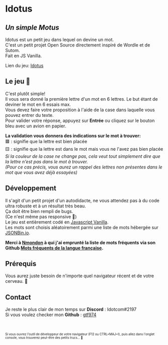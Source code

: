 # Idotus
## _Un simple Motus_

Idotus est un petit jeu dans lequel on devine un mot.  
C'est un petit projet Open Source directement inspiré de Wordle et de Sutom.  
Fait en JS Vanilla.  

Lien du jeu: [Idotus](https://idotus.netlify.app)

## Le jeu 📜
C'est plutôt simple!  
Il vous sera donné la première lettre d'un mot en 6 lettres. Le but étant de deviner le mot en 6 essais max.  
Vous devez faire votre proposition à l'aide de la case dans laquelle vous pouvez entrer du texte.  
Pour valider votre réponse, appuyez sur **Entrée** ou cliquez sur le bouton bleu avec un avion en papier.  

**La validation vous donnera des indications sur le mot à trouver:**  
🟥 : signifie que la lettre est bien placée  
🟨 : signifie que la lettre est dans le mot mais vous ne l'avez pas bien placée  
_Si la couleur de la case ne change pas, cela veut tout simplement dire que la lettre n'est pas dans le mot à trouver._  
_(Pour ce cas précis, vous aurez un rappel des lettres non présentes dans le mot que vous avez déjà essayées)_  

## Développement
Il s'agit d'un petit projet d'un autodidacte, ne vous attendez pas à du code ultra robuste et à un résultat très beau.  
Ça doit être bien rempli de bugs.  
(Ce n'est même pas responsive 👀)  
Le jeu est entièrement codé en [Javascript Vanilla](https://developer.mozilla.org/fr/docs/Web/JavaScript).  
Les mots sont choisis aléatoirement parmi une liste de mots hébergée sur [JSONBin.io](https://jsonbin.io/).  

**Merci à [Nmondon](https://github.com/nmondon) à qui j'ai emprunté la liste de mots fréquents via son Github [Mots fréquents de la langue française](https://github.com/nmondon/mots-frequents).**

## Prérequis
Vous aurez juste besoin de n'importe quel navigateur récent et de votre cerveau. 🧠

## Contact
Je reste le plus clair de mon temps sur **Discord** : Idotcom#2197  
Si vous voulez checker mon **Github** : [gtf974](https://github.com/gtf974)  

<br>
<br>
<sub><sup>Si vous ouvrez l'outil de développeur de votre navigateur (F12 ou CTRL+MAJ+I), puis allez dans l'onglet console, vous trouverez peut-être des petits trucs... 🐰</sup></sub>
